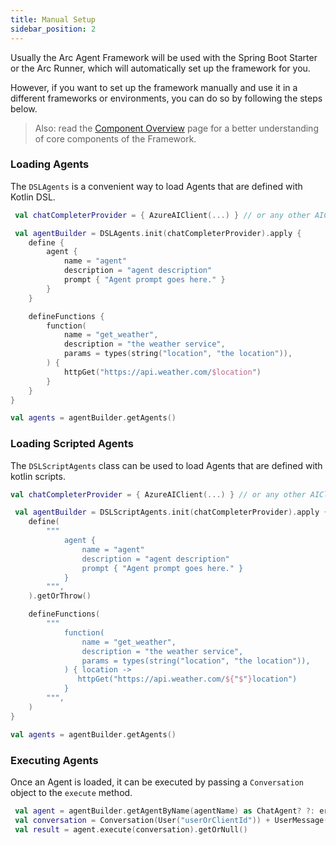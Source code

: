 ```yaml
---
title: Manual Setup
sidebar_position: 2
---
```


Usually the Arc Agent Framework will be used with the Spring Boot Starter
or the Arc Runner, which will automatically set up the framework for you.

However, if you want to set up the framework manually and use it in a different frameworks or environments, 
you can do so by following the steps below.

> Also: read the [Component Overview](/docs/arc/ccore/component_overview) page for a better understanding of core components of the Framework.


### Loading Agents

The `DSLAgents` is a convenient way to load Agents that are defined with Kotlin DSL.

```kotlin
 val chatCompleterProvider = { AzureAIClient(...) } // or any other AIClient

 val agentBuilder = DSLAgents.init(chatCompleterProvider).apply {
    define {
        agent {
            name = "agent"
            description = "agent description"
            prompt { "Agent prompt goes here." }
        }
    }

    defineFunctions {
        function(
            name = "get_weather",
            description = "the weather service",
            params = types(string("location", "the location")),
        ) {
            httpGet("https://api.weather.com/$location")
        }
    }
}

val agents = agentBuilder.getAgents()

```


### Loading Scripted Agents

The `DSLScriptAgents` class can be used to load Agents that are defined with kotlin scripts.

```kotlin
val chatCompleterProvider = { AzureAIClient(...) } // or any other AIClient

 val agentBuilder = DSLScriptAgents.init(chatCompleterProvider).apply {
    define(
        """
            agent {
                name = "agent"
                description = "agent description"
                prompt { "Agent prompt goes here." }
            }
        """,
    ).getOrThrow()

    defineFunctions(
        """
            function(
                name = "get_weather",
                description = "the weather service",
                params = types(string("location", "the location")),
            ) { location ->
               httpGet("https://api.weather.com/${"$"}location")
            }
        """,
    )
}

val agents = agentBuilder.getAgents()

```


### Executing Agents
Once an Agent is loaded, it can be executed by passing a `Conversation` object to the `execute` method.

```kotlin
 val agent = agentBuilder.getAgentByName(agentName) as ChatAgent? ?: error("Agent not found!")
 val conversation = Conversation(User("userOrClientId")) + UserMessage("My question")
 val result = agent.execute(conversation).getOrNull()
```

